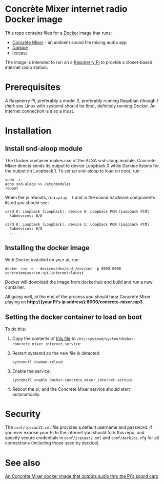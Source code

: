 # Concrète Mixer internet radio Docker image

This repo contains files for a [Docker](https://www.docker.com/) image that runs:
- [Concrète Mixer](https://github.com/concrete-mixer/concrete-mixer) - an ambient sound file mixing audio app
- [Darkice](http://www.darkice.org)
- [Icecast](https://icecast.org)

The image is intended to run on a [Raspberry Pi](https://www.raspberrypi.org/) to provide a closet-based internet radio station.

# Prerequisites

A Raspberry Pi, preferably a model 3, preferably running Raspbian (though I _think_ any Linux with systemd should be fine), definitely running Docker. An internet connection is also a must.

# Installation

## Install snd-aloop module

The Docker container makes use of the ALSA snd-aloop module. Concrete Mixer directs sends its output to device Loopback,0 while Darkice listens for the output on Loopback,1. To set up snd-aloop to load on boot, run:

    sudo -i
    echo snd-aloop >> /etc/modules
    reboot

When the pi reboots, run `aplay -l` and in the sound hardware components listed you should see:

    card 0: Loopback [Loopback], device 0: Loopback PCM [Loopback PCM]
      Subdevices: 8/8
      ...
    card 0: Loopback [Loopback], device 1: Loopback PCM [Loopback PCM]
      Subdevices: 8/8
      ...

## Installing the docker image

With Docker installed on your pi, run:

    docker run -d --device=/dev/snd:/dev/snd -p 8000:8000 concretemixer/cm-rpi-internet:latest

Docker will download the image from dockerhub and build and run a new container.

All going well, at the end of the process you should hear Concrète Mixer playing on __http://{your Pi's ip address}:8000/concrete-mixer.mp3__.

## Setting the docker container to load on boot

To do this:

1. Copy the contents of [this file](https://raw.githubusercontent.com/concrete-mixer/cm-rpi-docker-internet/master/docker-concrete_mixer_internet.service) to `/etc/systemd/system/docker-concrete_mixer_internet.service`:

2. Restart systemd so the new file is detected:

    `systemctl daemon-reload`

3. Enable the service:

    `systemctl enable docker-concrete_mixer_internet.service`

4. Reboot the pi, and the Concrète Mixer service should start automatically.

# Security

The `conf/icecast2.xml` file provides a default username and password. If you ever expose your Pi to the internet you should fork this repo, and specify secure credentials in `conf/icecast2.xml` and `conf/darkice.cfg` for all connections (including those used by darkice).


# See also

[An Concrète Mixer docker image that outputs audio thru the Pi's sound card](https://github.com/concrete-mixer/cm-rpi-docker-dac)
